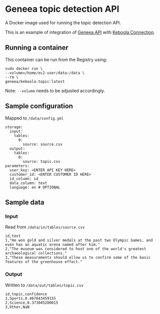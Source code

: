 # Geneea topic detection API

A Docker image used for running the topic detection API.

This is an example of integration of [Geneea API](https://api.geneea.com) with [Keboola Connection](https://connection.keboola.com).

## Running a container
This container can be run from the Registry using:

```
sudo docker run \
--volume=/home/ec2-user/data:/data \
--rm \
geneea/keboola-topic:latest
```
Note: `--volume` needs to be adjusted accordingly.

## Sample configuration
Mapped to `/data/config.yml`

```
storage:
  input:
    tables:
      0:
        source: source.csv
  output:
    tables:
      0:
        source: topic.csv
parameters:
  user_key: <ENTER API KEY HERE>
  customer_id: <ENTER CUSTOMER ID HERE>
  id_column: id
  data_column: text
  language: en # OPTIONAL
```

## Sample data

### Input
Read from `/data/in/tables/source.csv`

```
id,text
1,"He won gold and silver medals at the past two Olympic Games, and even has an aquatic arena named after him."
2,"The museum was considered to host one of the world's greatest archaeological collections."
3,"These measurements should allow us to confirm some of the basic features of the greenhouse effect."
```

### Output
Written to `/data/out/tables/topic.csv`

```
id,topic,confidence
1,Sports,0.467843459155
2,Science,0.373045280015
3,Other,NaN
```
